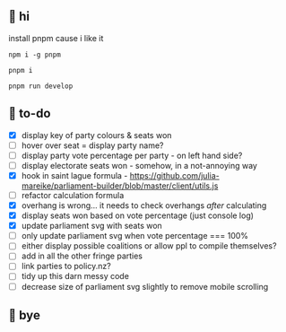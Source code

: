 ## 🐝 hi

 install pnpm cause i like it
 
 `npm i -g pnpm`
 
 `pnpm i`
 
 `pnpm run develop`
 
 ## 🐌 to-do
 
 - [x] display key of party colours & seats won
 - [ ] hover over seat = display party name?
 - [ ] display party vote percentage per party - on left hand side?
 - [ ] display electorate seats won - somehow, in a not-annoying way
 - [x] hook in saint lague formula - https://github.com/julia-mareike/parliament-builder/blob/master/client/utils.js
 - [ ] refactor calculation formula
 - [x] overhang is wrong... it needs to check overhangs _after_ calculating
 - [x] display seats won based on vote percentage (just console log)
 - [x] update parliament svg with seats won
 - [ ] only update parliament svg when vote percentage === 100%
 - [ ] either display possible coalitions or allow ppl to compile themselves?
 - [ ] add in all the other fringe parties
 - [ ] link parties to policy.nz?
 - [ ] tidy up this darn messy code
 - [ ] decrease size of parliament svg slightly to remove mobile scrolling
 
 ## 🐞 bye
